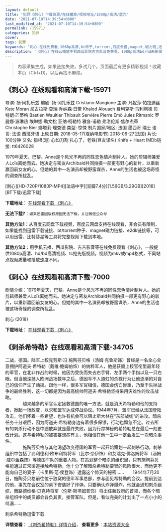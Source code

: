 ```yaml
---
layout: default
title: '犯罪《刺心》下载资源/在线播放/视频地址/1080p/高清/蓝光'
date: "2021-07-10T14:39:54+0800"
last_modified_at: "2021-07-10T14:39:54+0800"
permalink: /15971/
categories: 犯罪
cover:
tags: 犯罪
keywords: '刺心,在线免费看,1080p高清,bt种子,torrent,百度云盘,magnet,磁力链,迅雷下载资源'
description: '《刺心》在线云播放手机西瓜影院吉吉影音免费看，1080p高清bd/hd未删减完整版和tc抢先枪版，mkv/mp4格式，附带bt/torrent种子、magnet/磁力链、百度云盘、网盘资源迅雷下载链接'
---
```


>内容采集生成，如果链接失效，多试几个，页面最后有更多精彩视频！收藏本页（Ctrl+D)，以后再找不麻烦。


## 《刺心》在线观看和高清下载-15971

导演: 扬·冈扎乐兹 编剧: 扬·冈扎乐兹 Cristiano Mangione 主演: 凡妮莎·帕拉迪丝 Kate Moran 尼古拉斯·莫瑞 乔纳森·日奈 Khaled Alouach 费利克斯·马利陶德 贝特朗·芒蒂格 Bastien Waultier Thibault Servière Pierre Emö Jules Ritmanic 罗曼娜·波琳热 埃琳娜·勒文松 亚纳·柯勒特 雅各·诺勒 弗洛伦斯·焦尔杰蒂 Christophe Bier 娜塔莉·理查德 类型: 惊悚 制片国家/地区: 法国 墨西哥 瑞士 语言: 法语 西班牙语 上映日期: 2018-05-17(戛纳电影节) 2018-06-27(法国) 片长: 100分钟 又名: 猎根(港) 心如刀割 扎心了，老铁(豆友译名) Knife + Heart IMDb链接: tt6426028

1979年夏天，巴黎。Anne是个风光不再的同性恋色情片制片人。她的剪辑师兼爱人Loïs离她而去。她决定与密友Archibald共同拍摄一部更有野心的新片，以重新赢回前女友的心。但她的其中一名演员却被野蛮谋杀，Anne的生活也被这场奇怪的调查所扰乱。


[刺心][HD-720P/1080P-MP4][法语中字][豆瓣7.4分][1.56GB/3.29GB][2018][BT下载/迅雷下载]

**下载地址**： [在线观看下载 《刺心》](https://www.btdx8.com/torrent/cx_2018-2.html) 


**无法下载?**：`如果迅雷因版权原因无法下载，关注微信公众号 `

**其他方法1**：从百度云网盘下载视频，百度云网盘支持在线观看，非会员有限制，如果能找到迅雷下载链接、bt/torrent种子、magnet磁力链接、e2dk链接等，可以用迅雷、比特彗星等工具将完整视频下载到本地。

**其他方法2**：用手机云播、西瓜影院、吉吉影音等在线免费观看《刺心》，一般提供1080p高清、hd/bd高清视频、tc抢先版视频，视频为mkv或mp4格式，不同站点视频质量和播放速度不同。


## 《刺心》在线观看和高清下载-7000

剧情介绍：1979年夏天，巴黎。Anne是个风光不再的同性恋色情片制片人。她的剪辑师兼爱人Loïs离她而去。她决定与密友Archibald共同拍摄一部更有野心的新片，以重新赢回前女友的心。但她的其中一名演员却被野蛮谋杀，Anne的生活也被这场奇怪的调查所扰乱。


刺心 (2018)

**下载地址**： [在线观看下载 《刺心》](https://www.btbtdy.me/btdy/dy13898.html) 


## 《刺杀希特勒》在线观看和高清下载-34705

二战，德国。陆军上校克劳斯·冯&middot;施陶芬贝格（汤姆·克鲁斯饰）曾经是一名全心全意拥护阿道夫·希特勒（戴维·鲍姆伯饰）的纳粹军人，他是获颁上校官衔里最年轻的军官，在北非作战的时候，他因为受伤而失去右手臂、左手两个手指以及一只右眼。但当他深拯入欧洲战场数年之后，德因军不人道虹的杀戮行为让他逐渐的对自己的信仰产生了动摇。跟他一样，很多军官相信，德国会伤亡惨重，乃至于失掉战争的最终胜利，这一切都是因为最高统帅阿道夫·希特勒坚持采用灾难性的攻击战略。<br />　　　　越来越多的军官认定拯救德国的唯一方法，就是消灭希特勒和他的支持者，掀起一场政变，以求和盟军达成停战协议。1944年7月，盟军已经从法国登陆攻击，他们怀着一些希望，也许有机会可以阻止斯大林在&ldquo;东部战线”的进攻。暗杀任务十分艰巨，因为阿道夫·希特勒身边有着很多保镖，行动也飘忽不定。过去所有的刺杀行动不是中途放弃就是最终失败，因为行踪神秘的希特勒总在最后一刻更改计划。这与希特勒的被害妄想症有关，他相信在他一生中一定会发生一次暗杀事件。<br />　　　　施陶芬贝格与其他渴望改变德国的军官一起开始策划一起刺杀行动，刺杀组织中包括了弗利德利·欧布利特将军（比尔&middot;奈伊饰）和艾瑞克·佛洛姆将军（汤姆·威尔金森饰）等德国军队的重要人物。在策划整个暗杀的组织里，只有施陶芬贝格能通过正常渠道接触希特勒，他十分了解暗杀希特勒要冒的风险很大，而他更不能向自己的妻子（卡里斯&middot;范&middot;侯登饰）透露这个惊天的秘密&hellip;…　　1944年7月20日，施陶芬贝格前往位于狼窝的德军军事总部，参与面见希特勒的会议。提前到达的他，事先在会议室的桌下安装好了炸弹。只要确认炸弹爆炸，他就会通知刺杀组织，而路德维格&middot;贝克特将军（伦斯·斯坦姆普饰）将出任新政府的首领，而各个暗杀组织中的成员都会各负其责，接管军队。但是，看似完美的计划出了一点小小的纰漏……


刺杀希特勒迅雷下载

**详情查看**： [《刺杀希特勒》详情介绍](/movie/34705/)， **查看更多**：[本站资源大全](/movie/t/all/)

